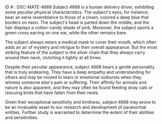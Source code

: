 ID # : DSC-MATE-4668
Subject 4668 is a human delivery driver, exhibiting some peculiar physical characteristics. The subject's eyes, for instance, bear an eerie resemblance to those of a clown, colored a deep blue that borders on neon. The subject's head is parted down the middle, and the hair displays a cotton-candy shade of pink. Moreover, the subject sports a green cross earring on one ear, while the other remains bare. 

The subject always wears a medical mask to cover their mouth, which often adds an air of mystery and intrigue to their overall appearance. But the most striking feature of the subject is the silver chain that they always carry around their neck, clutching it tightly at all times. 

Despite their peculiar appearance, subject 4668 bears a gentle personality that is truly endearing. They have a deep empathy and understanding for others and may be moved to tears or emotional outbursts when they witness someone else's pain or suffering. Their affinity for animals and nature is also apparent, and they may often be found feeding stray cats or rescuing birds that have fallen from their nests. 

Given their exceptional sensitivity and kindness, subject 4668 may prove to be an invaluable asset to our research and development of paranormal entities. Further study is warranted to determine the extent of their abilities and sensitivities.